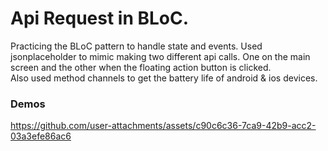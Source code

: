 
# Api Request in BLoC.
Practicing the BLoC pattern to handle state and events.
Used jsonplaceholder to mimic making two different api calls. One on the main
screen and the other when the floating action button is clicked.<br>
Also used method channels to get the battery life of android & ios devices.

### Demos

https://github.com/user-attachments/assets/c90c6c36-7ca9-42b9-acc2-03a3efe86ac6
